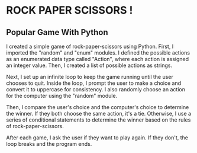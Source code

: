 # ROCK PAPER SCISSORS !

## Popular Game With Python


I created a simple game of rock-paper-scissors using Python. First, I imported the "random" and "enum" modules. I defined the possible actions as an enumerated data type called "Action", where each action is assigned an integer value. Then, I created a list of possible actions as strings.

Next, I set up an infinite loop to keep the game running until the user chooses to quit. Inside the loop, I prompt the user to make a choice and convert it to uppercase for consistency. I also randomly choose an action for the computer using the "random" module.

Then, I compare the user's choice and the computer's choice to determine the winner. If they both choose the same action, it's a tie. Otherwise, I use a series of conditional statements to determine the winner based on the rules of rock-paper-scissors.

After each game, I ask the user if they want to play again. If they don't, the loop breaks and the program ends.
